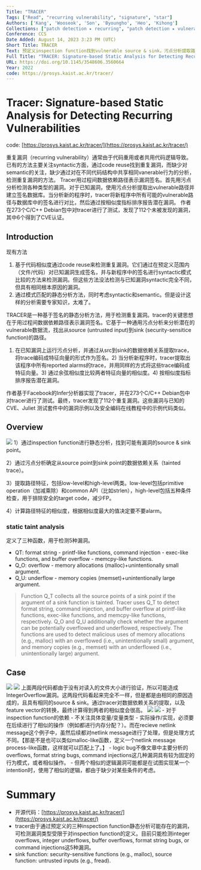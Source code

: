 ```yaml
---
Title: "TRACER"
Tags: ["Read", "recurring vulnerability", "signature", "star"]
Authors: ['Kang', 'Wooseok', 'Son', 'Byoungho', 'Heo', 'Kihong']
Collections: ["patch detection ▸ recurring", "patch detection ▸ vulnerability detection"]
Conference: CCS
Date Added: August 14, 2023 3:23 PM (UTC)
Short Title: TRACER
Text: 预定义inspection function找到vulnerable source & sink，污点分析提取路径生成signature，比较待测路径和已知漏洞路径的signature。
Full Title: "TRACER: Signature-based Static Analysis for Detecting Recurring Vulnerabilities"
URL: https://doi.org/10.1145/3548606.3560664
Year: 2022
code: https://prosys.kaist.ac.kr/tracer/
---
```

# Tracer: Signature-based Static Analysis for Detecting Recurring Vulnerabilities

code: [https://prosys.kaist.ac.kr/tracer/](https://prosys.kaist.ac.kr/tracer/)

重复漏洞（recurring vulnerability）通常由于代码重用或者共用代码逻辑导致。已有的方法主要关注syntactic方面，通过code reuse找到重复漏洞，而缺少对semantic的关注，缺少通过对在不同代码结构中共享相同vanerable行为的分析，检测重复漏洞的方法。
Tracer用过程间数据依赖路径表示漏洞签名。首先用污点分析检测各种类型的漏洞。对于已知漏洞，使用污点分析提取出vulnerable路径并建立签名数据库。当分析新的程序时，tracer将新程序中所有可能的vulnerable路径与数据库中的签名进行对比，然后通过按相似度指标排序报告潜在漏洞。
作者在273个C/C++ Debian包中对tracer进行了测试，发现了112个未被发现的漏洞，其中6个得到了CVE认证。

## Introduction

现有方法
1) 基于代码相似度通过code reuse来检测重复漏洞。它们通过在预定义范围内（文件/代码）对已知漏洞生成签名，并与新程序中的签名进行syntactic模式比较的方法来检测漏洞。但这些方法没法检测与已知漏洞syntactic完全不同，但具有相同根本原因的漏洞。
2) 通过模式匹配的静态分析方法，同时考虑syntactic和semantic。但是设计这样的分析需要专家知识，太难了。

TRACER是一种基于签名的静态分析方法，用于检测重复漏洞。tracer的关键思想在于用过程间数据依赖路径表示漏洞签名。它基于一种通用污点分析来分析潜在的vulnerable数据流，找出从source (untrusted input)到sink (security-sensitice function)的路径。
1) 在已知漏洞上运行污点分析，并通过从src到sink的数据依赖关系提取trace，将trace编码成特征向量的形式作为签名。2) 当分析新程序时，tracer提取出该程序中所有reported alarms的trace，并用同样的方式将这些trace编码成特征向量。3) 通过余弦相似度比较两者特征向量的相似度。4) 按相似度指标排序报告潜在漏洞。

作者基于Facebook的Infer分析器实现了tracer，并在273个C/C++ Debian包中对tracer进行了测试。最终，tracer发现了112个重复漏洞。这些漏洞与已知的 CVE、Juliet 测试套件中的漏洞示例以及安全编码在线教程中的示例代码类似。

## Overview

<img src="/TRACER/Untitled.png" className="img"/>
1）通过inspection function进行静态分析，找到可能有漏洞的source & sink point。

2）通过污点分析确定从source point到sink point的数据依赖关系（tainted trace）。

3）提取路径特征，包括low-level和high-level两类。low-level包括primitive operation（加减乘除）和common API（比如strlen），high-level包括五种条件检查，用于排除安全的target code，减少FP。

4）计算路径特征的相似度，根据相似度最大的值决定要不要alarm。

### static taint analysis

定义了三种函数，用于检测5种漏洞。

- QT: format string - printf-like functions, command injection - exec-like functions, and buffer overflow - memcpy-like functions.
- Q_O: overflow - memory allocations (malloc)+unintentionally small argument.
- Q_U: underflow - memory copies (memset)+unintentionally large argument.

> Function Q_T collects all the source points of a sink point if the argument of a sink function is tainted. Tracer uses Q_T to detect format string, command injection, and buffer overflow at printf-like functions, exec-like functions, and memcpy-like functions, respectively. 
Q_O and Q_U additionally check whether the argument can be potentially overflowed and underflowed, respectively. The functions are used to detect malicious uses of memory allocations (e.g., malloc) with an overflowed (i.e., unintentionally small) argument, and memory copies (e.g., memset) with an underflowed (i.e., unintentionally large) argument.
> 

## Case

<img src="/TRACER/Untitled%201.png" className="img"/>
<img src="/TRACER/Untitled%202.png" className="img"/>
上面两段代码都由于没有对读入的文件大小进行验证，所以可能造成IntegerOverflow漏洞。这两段代码看起来完全不一样，但是都是由相同的原因造成的，且具有相同的source & sink。通过tracer对数据依赖关系的提取，以及feature vector的转换，最终计算得到两者的相似度会很高。

<img src="/TRACER/Untitled%203.png" className="img"/>
<img src="/TRACER/Untitled%204.png" className="img"/>
- 对于inspection function的依赖
- 不关注具体变量/变量类型
- 实际操作/实现，必须要在后续进行了相似的操作（例如都进行内存分配？）。而在recieve netlink message这个例子中，虽然后续都对netlink message进行了处理，但是处理方式不同。【那是不是也可以类似malloc-like函数，定义一个netlink message process-like函数，这样就可以匹配上了。】
- logic bug不像文章中主要分析的overflows, format string bugs, command injections这几种漏洞具有较为固定的行为模式，或者相似操作。
- 但两个相似的逻辑漏洞可能都是在试图实现某一个intention时，使用了相似的逻辑，都由于缺少对某些条件的考虑。

# Summary

- 开源代码：[https://prosys.kaist.ac.kr/tracer/](https://prosys.kaist.ac.kr/tracer/)
- tracer由于通过预定义的三种inspection function静态分析可能存在的漏洞，可检测漏洞类型受限于对inspection function的定义。目前只能检测integer overflows, integer underflows, buffer overflows, format string bugs, or command injections这5种漏洞。
- sink function: security-sensitive functions (e.g., malloc), source function: untrusted inputs (e.g., fread).